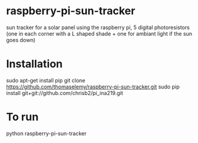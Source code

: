 # raspberry-pi-sun-tracker
sun tracker for a solar panel using the raspberry pi, 5 digital photoresistors (one in each corner with a L shaped shade + one for ambiant light if the sun goes down)


# Installation 
sudo apt-get install pip
  git clone https://github.com/thomaselemy/raspberry-pi-sun-tracker.git
  sudo pip install git+git://github.com/chrisb2/pi_ina219.git
# To run
python raspberry-pi-sun-tracker
